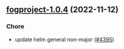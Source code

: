 

## [fogproject-1.0.4](https://github.com/truecharts/charts/compare/fogproject-1.0.3...fogproject-1.0.4) (2022-11-12)

### Chore

- update helm general non-major ([#4395](https://github.com/truecharts/charts/issues/4395))
  
  